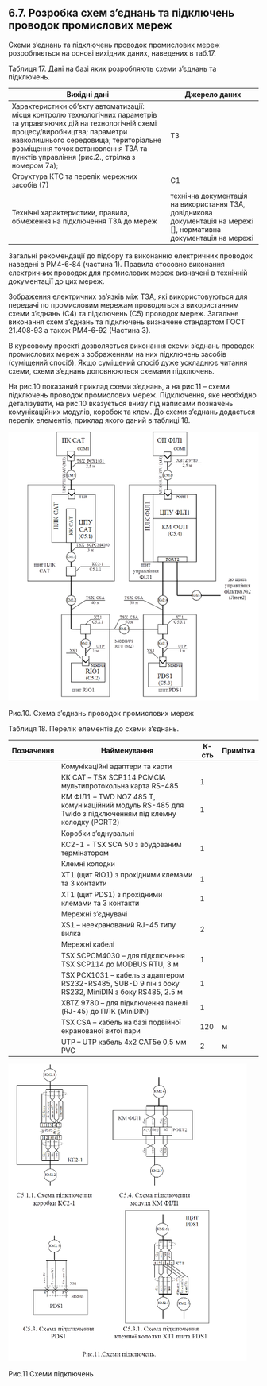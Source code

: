 ## 6.7. Розробка схем з’єднань та підключень проводок промислових мереж

Схеми з’єднань та підключень проводок промислових мереж розробляється на основі вихідних даних, наведених в таб.17.

Таблиця 17. Дані на базі яких розробляють схеми з’єднань та підключень.

| Вихідні дані                                                 | Джерело даних                                                |
| ------------------------------------------------------------ | ------------------------------------------------------------ |
| Характеристики об’єкту автоматизації: місця  контролю технологічних параметрів та управляючих дій на технологічній схемі  процесу/виробництва; параметри навколишнього середовища; територіальне  розміщення точок встановлення ТЗА та пунктів управління (рис.2., стрілка з  номером 7а); | ТЗ                                                           |
| Структура КТС та перелік мережних засобів (7)                | С1                                                           |
| Технічні характеристики, правила, обмеження на  підключення ТЗА до мереж | технічна документація на використання ТЗА,  довідникова документація на мережі [], нормативна документація на мережі |

Загальні рекомендації до підбору та виконанню електричних проводок наведені в РМ4-6-84 (частина 1). Правила стосовно виконання електричних проводок для промислових мереж визначені в технічній документації до цих мереж. 

Зображення електричних зв’язків між ТЗА, які використовуються для передачі по промисловим мережам проводиться з використанням схеми з’єднань (С4) та підключень (С5) проводок мереж. Загальне виконання схем з’єднань та підключень визначене стандартом ГОСТ 21.408-93 а також РМ4-6-92 (Частина 3).

В курсовому проекті дозволяється виконання схеми з’єднань проводок промислових мереж з зображенням на них підключень засобів (суміщений спосіб). Якщо суміщений спосіб дуже ускладнює читання схеми, схеми з’єднань доповнюються схемами підключень. 

На рис.10 показаний приклад схеми з’єднань, а на рис.11 – схеми підключень проводок промислових мереж. Підключення, яке необхідно деталізувати, на рис.10 вказується внизу під написами позначень комунікаційних модулів, коробок та клем. До схеми з’єднань додається перелік елементів, приклад якого даний в таблиці 18. 

![](media/10.png)

Рис.10. Схема з’єднань проводок промислових мереж

Таблиця 18. Перелік елементів до схеми з’єднань.

| Позначення | Найменування                                                 | К-сть | Примітка |
| ---------- | ------------------------------------------------------------ | ----- | -------- |
|            | Комунікаційні адаптери та карти                              |       |          |
|            | КК САТ  – TSX SCP114 PCMCIA мультипротокольна карта RS-485   | 1     |          |
|            | КМ  ФІЛ1 – TWD NOZ 485 T, комунікаційний модуль RS-485 для Twido з підключенням під клемну  колодку (PORT2) | 1     |          |
|            | Коробки з’єднувальні                                         |       |          |
|            | КС2-1 -  TSX SCA 50 з вбудованим термінатором                | 1     |          |
|            | Клемні колодки                                               |       |          |
|            | XT1 (щит RIO1) з прохідними клемами та 3 контакти            | 1     |          |
|            | XT1 (щит PDS1) з прохідними клемами та 3 контакти            | 1     |          |
|            | Мережні з’єднувачі                                           |       |          |
|            | XS1 –  неекранований RJ-45 типу вилка                        | 2     |          |
|            | Мережні кабелі                                               |       |          |
|            | TSX SCPCM4030 – для підключення TSX  SCP114 до MODBUS RTU, 3 м | 1     |          |
|            | TSX PCX1031 – кабель з адаптером RS232-RS485,  SUB-D 9 пін з боку RS232, MiniDIN з боку RS485, 2.5 м | 1     |          |
|            | XBTZ 9780 –  для підключення панелі (RJ-45) до ПЛК (MiniDIN) | 1     |          |
|            | TSX CSA – кабель на базі подвійної екранованої витої пари    | 120   | м        |
|            | UTP – UTP кабель 4х2 CAT5e 0,5 мм PVC                        | 2     | м        |

 ![](media/11.png)

Рис.11.Схеми підключень

 

 